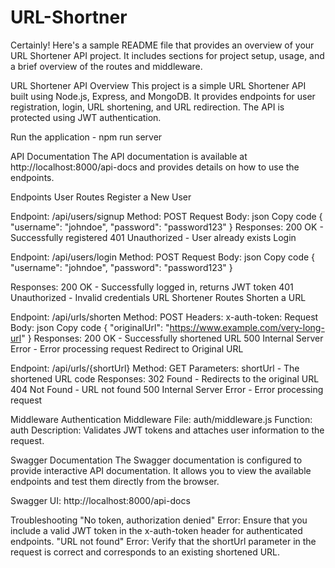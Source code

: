 # URL-Shortner


Certainly! Here's a sample README file that provides an overview of your URL Shortener API project. 
It includes sections for project setup, usage, and a brief overview of the routes and middleware.

URL Shortener API
Overview
This project is a simple URL Shortener API built using Node.js, Express, and MongoDB. It provides endpoints for user registration, login, URL shortening, and URL redirection. The API is protected using JWT authentication.

Run the application - npm run server 


API Documentation
The API documentation is available at http://localhost:8000/api-docs and provides details on how to use the endpoints.

Endpoints
User Routes
Register a New User

Endpoint: /api/users/signup
Method: POST
Request Body:
json
Copy code
{
  "username": "johndoe",
  "password": "password123"
}
Responses:
200 OK - Successfully registered
401 Unauthorized - User already exists
Login

Endpoint: /api/users/login
Method: POST
Request Body:
json
Copy code
{
  "username": "johndoe",
  "password": "password123"
}

Responses:
200 OK - Successfully logged in, returns JWT token
401 Unauthorized - Invalid credentials
URL Shortener Routes
Shorten a URL

Endpoint: /api/urls/shorten
Method: POST
Headers:
x-auth-token: <your-jwt-token-here>
Request Body:
json
Copy code
{
  "originalUrl": "https://www.example.com/very-long-url"
}
Responses:
200 OK - Successfully shortened URL
500 Internal Server Error - Error processing request
Redirect to Original URL

Endpoint: /api/urls/{shortUrl}
Method: GET
Parameters:
shortUrl - The shortened URL code
Responses:
302 Found - Redirects to the original URL
404 Not Found - URL not found
500 Internal Server Error - Error processing request

Middleware
Authentication Middleware
File: auth/middleware.js
Function: auth
Description: Validates JWT tokens and attaches user information to the request.

Swagger Documentation
The Swagger documentation is configured to provide interactive API documentation. It allows you to view the available endpoints and test them directly from the browser.

Swagger UI: http://localhost:8000/api-docs

Troubleshooting
"No token, authorization denied" Error: Ensure that you include a valid JWT token in the x-auth-token header for authenticated endpoints.
"URL not found" Error: Verify that the shortUrl parameter in the request is correct and corresponds to an existing shortened URL.